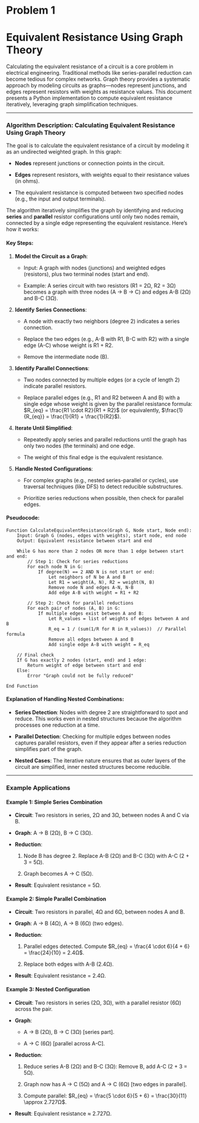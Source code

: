 # Problem 1


# Equivalent Resistance Using Graph Theory

Calculating the equivalent resistance of a circuit is a core problem in electrical engineering. Traditional methods like series-parallel reduction can become tedious for complex networks. Graph theory provides a systematic approach by modeling circuits as graphs—nodes represent junctions, and edges represent resistors with weights as resistance values. This document presents a Python implementation to compute equivalent resistance iteratively, leveraging graph simplification techniques.

---

### Algorithm Description: Calculating Equivalent Resistance Using Graph Theory

The goal is to calculate the equivalent resistance of a circuit by modeling it as an undirected weighted graph. In this graph:

- **Nodes** represent junctions or connection points in the circuit.

- **Edges** represent resistors, with weights equal to their resistance values (in ohms).

- The equivalent resistance is computed between two specified nodes (e.g., the input and output terminals).

The algorithm iteratively simplifies the graph by identifying and reducing **series** and **parallel** resistor configurations until only two nodes remain, connected by a single edge representing the equivalent resistance. Here’s how it works:

#### Key Steps:

1. **Model the Circuit as a Graph**:

   - Input: A graph with nodes (junctions) and weighted edges (resistors), plus two terminal nodes (start and end).

   - Example: A series circuit with two resistors (R1 = 2Ω, R2 = 3Ω) becomes a graph with three nodes (A → B → C) and edges A-B (2Ω) and B-C (3Ω).

2. **Identify Series Connections**:

   - A node with exactly two neighbors (degree 2) indicates a series connection.

   - Replace the two edges (e.g., A-B with R1, B-C with R2) with a single edge (A-C) whose weight is R1 + R2.

   - Remove the intermediate node (B).

3. **Identify Parallel Connections**:
   - Two nodes connected by multiple edges (or a cycle of length 2) indicate parallel resistors.

   - Replace parallel edges (e.g., R1 and R2 between A and B) with a single edge whose weight is given by the parallel resistance formula: $R_{eq} = \frac{R1 \cdot R2}{R1 + R2}$ (or equivalently, $\frac{1}{R_{eq}} = \frac{1}{R1} + \frac{1}{R2}$).

4. **Iterate Until Simplified**:

   - Repeatedly apply series and parallel reductions until the graph has only two nodes (the terminals) and one edge.

   - The weight of this final edge is the equivalent resistance.

5. **Handle Nested Configurations**:

   - For complex graphs (e.g., nested series-parallel or cycles), use traversal techniques (like DFS) to detect reducible substructures.

   - Prioritize series reductions when possible, then check for parallel edges.

#### Pseudocode:

```plaintext
Function CalculateEquivalentResistance(Graph G, Node start, Node end):
    Input: Graph G (nodes, edges with weights), start node, end node
    Output: Equivalent resistance between start and end

    While G has more than 2 nodes OR more than 1 edge between start and end:
        // Step 1: Check for series reductions
        For each node N in G:
            If degree(N) == 2 AND N is not start or end:
                Let neighbors of N be A and B
                Let R1 = weight(A, N), R2 = weight(N, B)
                Remove node N and edges A-N, N-B
                Add edge A-B with weight = R1 + R2

        // Step 2: Check for parallel reductions
        For each pair of nodes (A, B) in G:
            If multiple edges exist between A and B:
                Let R_values = list of weights of edges between A and B
                R_eq = 1 / (sum(1/R for R in R_values))  // Parallel formula
                Remove all edges between A and B
                Add single edge A-B with weight = R_eq

    // Final check
    If G has exactly 2 nodes (start, end) and 1 edge:
        Return weight of edge between start and end
    Else:
        Error "Graph could not be fully reduced"

End Function
```

#### Explanation of Handling Nested Combinations:

- **Series Detection**: Nodes with degree 2 are straightforward to spot and reduce. This works even in nested structures because the algorithm processes one reduction at a time.

- **Parallel Detection**: Checking for multiple edges between nodes captures parallel resistors, even if they appear after a series reduction simplifies part of the graph.

- **Nested Cases**: The iterative nature ensures that as outer layers of the circuit are simplified, inner nested structures become reducible.

---

### Example Applications

#### Example 1: Simple Series Combination

- **Circuit**: Two resistors in series, 2Ω and 3Ω, between nodes A and C via B.

- **Graph**: A → B (2Ω), B → C (3Ω).

- **Reduction**:

  1. Node B has degree 2. Replace A-B (2Ω) and B-C (3Ω) with A-C (2 + 3 = 5Ω).

  2. Graph becomes A → C (5Ω).

- **Result**: Equivalent resistance = 5Ω.

#### Example 2: Simple Parallel Combination

- **Circuit**: Two resistors in parallel, 4Ω and 6Ω, between nodes A and B.

- **Graph**: A → B (4Ω), A → B (6Ω) (two edges).

- **Reduction**:

  1. Parallel edges detected. Compute $R_{eq} = \frac{4 \cdot 6}{4 + 6} = \frac{24}{10} = 2.4Ω$.

  2. Replace both edges with A-B (2.4Ω).

- **Result**: Equivalent resistance = 2.4Ω.

#### Example 3: Nested Configuration

- **Circuit**: Two resistors in series (2Ω, 3Ω), with a parallel resistor (6Ω) across the pair.

- **Graph**: 

  - A → B (2Ω), B → C (3Ω) [series part].

  - A → C (6Ω) [parallel across A-C].

- **Reduction**:

  1. Reduce series A-B (2Ω) and B-C (3Ω): Remove B, add A-C (2 + 3 = 5Ω).

  2. Graph now has A → C (5Ω) and A → C (6Ω) [two edges in parallel].

  3. Compute parallel: $R_{eq} = \frac{5 \cdot 6}{5 + 6} = \frac{30}{11} \approx 2.727Ω$.

- **Result**: Equivalent resistance ≈ 2.727Ω.



